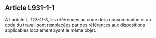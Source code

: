 Article L931-1-1
----
A l'article L. 123-11-3, les références au code de la consommation et au code du
travail sont remplacées par des références aux dispositions applicables
localement ayant le même objet.
